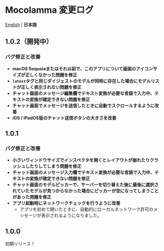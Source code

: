 # Mocolamma 変更ログ
[English](/CHANGELOG.md) | **日本語**

<!--
記載する順番は以下の通り。
- 新機能
  - 特筆すべき情報
  - 対応
  - 追加
- バグ修正と改善
  - 修正
  - 改善
  - 変更
  - 追加
  - 削除

注意点
- リストの一層目は太字にすること
- リンクは太字にすること
- IssueやPull Request、Discussionへのリンクを貼る場合は完全なURLを記載すること
-->

## 1.0.2（開発中）
### バグ修正と改善
- **macOS Sequoiaまたはそれ以前で、このアプリについて画面のアイコンサイズが正しくなかった問題を修正**
- **`latest`タグと同じダイジェストのモデルが同時に存在した場合にモデルリストが正しく表示されない問題を修正**
- **チャット画面のメッセージ編集欄でテキスト変換が必要な言語で入力中、テキストの変換が確定できない問題を修正**
- **チャット画面でメッセージを送信したときに自動でスクロールするように改善**
- **iOS / iPadOS版のチャット送信ボタンの大きさを改善**

## 1.0.1
### バグ修正と改善
- **小さいウィンドウサイズでインスペクタを開くとレイアウトが崩れたりクラッシュしたりしてしまう問題を修正**
- **チャット画面のメッセージ入力欄でテキスト変換が必要な言語で入力中、テキストの変換が確定できない問題を修正**
- **チャット画面のモデルピッカーで、サーバーを切り替えた後に最後に選択されていたモデルが見つからなかった場合にピッカーが空になってしまうことがあった問題を修正**
- **アプリ起動時にネットワークチェックを行うように改善**
  - アプリを初めて開いたときに、自動的にローカルネットワーク許可のメッセージが表示されるようになりました。

## 1.0.0
初期リリース！

